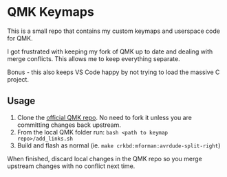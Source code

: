 # QMK Keymaps

This is a small repo that contains my custom keymaps and userspace code for QMK.

I got frustrated with keeping my fork of QMK up to date and dealing with merge conflicts. This allows me to keep everything separate.

Bonus - this also keeps VS Code happy by not trying to load the massive C project.

## Usage

1. Clone the [official QMK repo](https://github.com/qmk/qmk_firmware). No need to fork it unless you are committing changes back upstream.
1. From the local QMK folder run: `bash <path to keymap repo>/add_links.sh`
1. Build and flash as normal (ie. `make crkbd:mforman:avrdude-split-right`)

When finished, discard local changes in the QMK repo so you merge upstream changes with no conflict next time.

